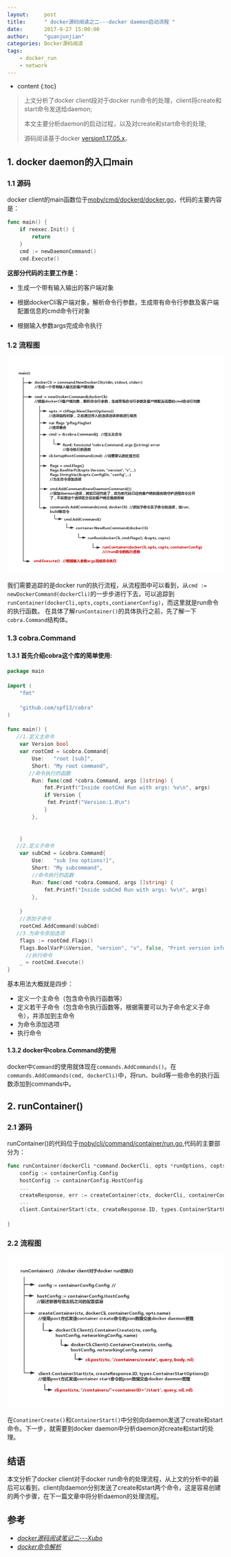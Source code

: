 ```yaml
---
layout:     post
title:      " docker源码阅读之二---docker daemon启动流程 "
date:       2017-9-27 15:00:00 
author:     "guanjunjian"
categories: Docker源码阅读
tags:
    - docker_run
    - network
---
```


* content
{:toc}

> 上文分析了docker client段对于docker run命令的处理，client将create和start命令发送给daemon;
> 
> 本文主要分析daemon的启动过程，以及对create和start命令的处理;
>  
> 源码阅读基于docker [version1.17.05.x](https://github.com/moby/moby/tree/17.05.x)。

## 1. docker daemon的入口main

### 1.1 源码

docker client的main函数位于[moby/cmd/dockerd/docker.go](https://github.com/moby/moby/blob/17.05.x/cmd/dockerd/docker.go#L100#L122)，代码的主要内容是：

```go
func main() {
	if reexec.Init() {
		return
	}
	cmd := newDaemonCommand()
	cmd.Execute()
```

**这部分代码的主要工作是：**

*  生成一个带有输入输出的客户端对象

*  根据dockerCli客户端对象，解析命令行参数，生成带有命令行参数及客户端配置信息的cmd命令行对象

*  根据输入参数args完成命令执行

### 1.2 流程图

![](/img/in-post/post-docker-client-excuting-flow-for-run/docker-client-main.png)

我们需要追踪的是docker run的执行流程，从流程图中可以看到，从`cmd := newDockerCommand(dockerCli)`的一步步进行下去，可以追踪到`runContainer(dockerCli,opts,copts,contianerConfig)`，而这里就是run命令的执行函数。
在具体了解`runContainer()`的具体执行之前，先了解一下`cobra.Command`结构体。

### 1.3 cobra.Command

#### 1.3.1 首先介绍cobra这个库的简单使用:

```go
package main

import (
    "fmt"

    "github.com/spf13/cobra"
)

func main() {
   //1.定义主命令
    var Version bool
    var rootCmd = &cobra.Command{
        Use:   "root [sub]",
        Short: "My root command",
       //命令执行的函数
        Run: func(cmd *cobra.Command, args []string) {
            fmt.Printf("Inside rootCmd Run with args: %v\n", args)
            if Version {
             fmt.Printf("Version:1.0\n")
            }
        },


    }
   //2.定义子命令
    var subCmd = &cobra.Command{
        Use:   "sub [no options!]",
        Short: "My subcommand",
        //命令执行的函数
        Run: func(cmd *cobra.Command, args []string) {
            fmt.Printf("Inside subCmd Run with args: %v\n", args)
        },

    }
    //添加子命令
    rootCmd.AddCommand(subCmd)
   //3.为命令添加选项
    flags := rootCmd.Flags()
    flags.BoolVarP(&Version, "version", "v", false, "Print version information and quit")
      //执行命令
    _ = rootCmd.Execute()
}

```

基本用法大概就是四步：
* 定义一个主命令（包含命令执行函数等） 
* 定义若干子命令（包含命令执行函数等，根据需要可以为子命令定义子命令），并添加到主命令
* 为命令添加选项
* 执行命令

#### 1.3.2 docker中cobra.Command的使用

docker中`Command`的使用就体现在`commands.AddCommands()`。在`commands.AddCommands(cmd, dockerCli)`中，将run、build等一些命令的执行函数添加到commands中。

## 2. runContainer()

### 2.1 源码

runContainer()的代码位于[moby/cli/command/container/run.go](https://github.com/moby/moby/blob/17.05.x/cli/command/container/run.go#L96#L269),代码的主要部分为：

```go
func runContainer(dockerCli *command.DockerCli, opts *runOptions, copts *containerOptions, containerConfig *containerConfig) error {
	config := containerConfig.Config
	hostConfig := containerConfig.HostConfig
	...
	createResponse, err := createContainer(ctx, dockerCli, containerConfig, opts.name)  //向daemon发送create
	...
	client.ContainerStart(ctx, createResponse.ID, types.ContainerStartOptions{}) ////向daemon发送post

}
```

### 2.2 流程图

![](/img/in-post/post-docker-client-excuting-flow-for-run/docker-client-runContainer.png)

在`ConatinerCreate()`和`ContainerStart()`中分别向daemon发送了create和start命令。下一步，就需要到docker daemon中分析daemon对create和start的处理。

## 结语

本文分析了docker client对于docker run命令的处理流程，从上文的分析中的最后可以看到，client向daemon分别发送了create和start两个命令，这是容易创建的两个步骤，在下一篇文章中将分析daemon的处理流程。

## 参考

* *[docker源码阅读笔记二---Xubo](http://blog.xbblfz.site/2017/04/18/docker%E6%BA%90%E7%A0%81%E9%98%85%E8%AF%BB%E7%AC%94%E8%AE%B0%E4%BA%8C/)*
* *[docker命令解析](http://blog.csdn.net/idwtwt/article/details/52733235)*
